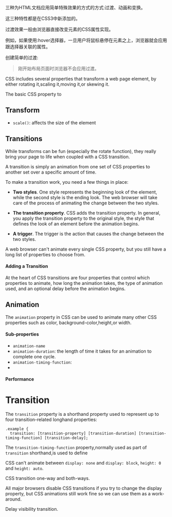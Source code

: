 三种为HTML文档应用简单特殊效果的方式的方式:过渡、动画和变换。

这三种特性都是在CSS3中新添加的。

过渡效果一般由浏览器直接改变元素的CSS属性实现。

例如，如果使用:hover选择器，一旦用户将鼠标悬停在元素之上，浏览器就会应用跟选择器关联的属性。

创建简单的过渡:

> 刚开始布局页面时浏览器不会应用过渡。

CSS includes several properties that transform a web page element, by either rotating it,scaling it,moving it,or skewing it.

The basic CSS property to 

## Transform

- `scale()`: affects the size of the element

## Transitions

While transforms can be fun (especially the rotate function), they really bring your page to life when coupled with a CSS transition.

A transition is simply an animation from one set of CSS properties to another set over a specific amount of time.

To make a transition work, you need a few things in place:

- **Two styles**. One style represents the beginning look of the element, while the second style is the ending look. The web browser will take care of the process of animating the change between the two styles.

- **The transition property**. CSS adds the transition property. In general, you apply the transition property to the original style, the style that defines the look of an element before the animation begins.

- **A trigger**. The trigger is the action that causes the change between the two styles.

A web browser can't animate every single CSS property, but you still have a long list of properties to choose from.

#### Adding a Transition

At the heart of CSS transitions are four properties that control which properties to animate, how long the animation takes, the type of animation used, and an optional delay before the animation begins.

## Animation


The `animation` property in CSS can be used to animate many other CSS properties such as color, background-color,height,or width.

#### Sub-properties
- `animation-name`
- `animation-duration`: the length of time it takes for an animation to complete one cycle.
- `animation-timing-function`: 
- 

#### Performance

# Transition
The `transition` property is a shorthand property used to represent up to four transition-related longhand properties:

    .example {
      transition: [transition-property] [transition-duration] [transition-timing-function] [transition-delay];
      
The `transition-timing-function` property,normally used as part of `transition` shorthand,is used to define 

CSS can't animate between `display: none` and `display: block`, `height: 0` and `height: auto`.

CSS transition one-way and both-ways.

All major browsers disable CSS transitions if you try to change the display property, but CSS animations still work fine so we can use them as a work-around.

Delay visibility transition.
